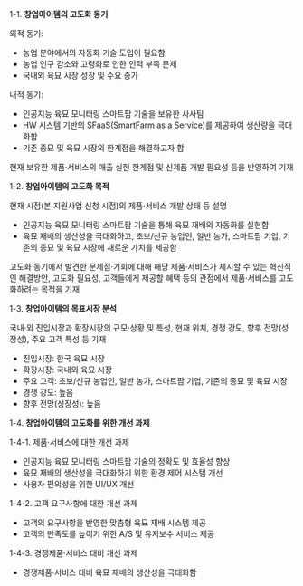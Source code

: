 1-1. **창업아이템의 고도화 동기**

외적 동기:

- 농업 분야에서의 자동화 기술 도입이 필요함
- 농업 인구 감소와 고령화로 인한 인력 부족 문제
- 국내외 육묘 시장 성장 및 수요 증가

내적 동기:

- 인공지능 육묘 모니터링 스마트팜 기술을 보유한 사사팀
- HW 시스템 기반의 SFaaS(SmartFarm as a Service)를 제공하여 생산량을 극대화함
- 기존 종묘 및 육묘 시장의 한계점을 해결하고자 함

현재 보유한 제품·서비스의 매출 실현 한계점 및 신제품 개발 필요성 등을 반영하여 기재

1-2. **창업아이템의 고도화 목적**

현재 시점(본 지원사업 신청 시점)의 제품·서비스 개발 상태 등 설명

- 인공지능 육묘 모니터링 스마트팜 기술을 통해 육묘 재배의 자동화를 실현함
- 육묘 재배의 생산성을 극대화하고, 초보/신규 농업인, 일반 농가, 스마트팜 기업, 기존의 종묘 및 육묘 시장에 새로운 가치를 제공함

고도화 동기에서 발견한 문제점·기회에 대해 해당 제품·서비스가 제시할 수 있는 혁신적인 해결방안, 고도화 필요성, 고객들에게 제공할 혜택 등의 관점에서 제품·서비스를 고도화하려는 목적을 기재

1-3. **창업아이템의 목표시장 분석**

국내·외 진입시장과 확장시장의 규모·상황 및 특성, 현재 위치, 경쟁 강도, 향후 전망(성장성), 주요 고객 특성 등 기재

- 진입시장: 한국 육묘 시장
- 확장시장: 국내외 육묘 시장
- 주요 고객: 초보/신규 농업인, 일반 농가, 스마트팜 기업, 기존의 종묘 및 육묘 시장
- 경쟁 강도: 높음
- 향후 전망(성장성): 높음

1-4. **창업아이템의 고도화를 위한 개선 과제**

1-4-1. 제품·서비스에 대한 개선 과제

- 인공지능 육묘 모니터링 스마트팜 기술의 정확도 및 효율성 향상
- 육묘 재배의 생산성을 극대화하기 위한 환경 제어 시스템 개선
- 사용자 편의성을 위한 UI/UX 개선

1-4-2. 고객 요구사항에 대한 개선 과제

- 고객의 요구사항을 반영한 맞춤형 육묘 재배 시스템 제공
- 고객의 만족도를 높이기 위한 A/S 및 유지보수 서비스 제공

1-4-3. 경쟁제품·서비스 대비 개선 과제

- 경쟁제품·서비스 대비 육묘 재배의 생산성을 극대화함